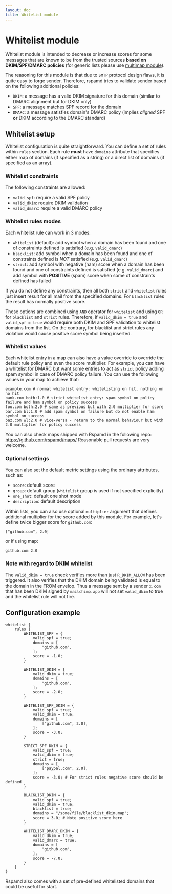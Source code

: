 ```yaml
---
layout: doc
title: Whitelist module
---
```


# Whitelist module

Whitelist module is intended to decrease or increase scores for some messages that are known to
be from the trusted sources **based on DKIM/SPF/DMARC policies** (for generic lists please use [multimap module](multimap.html)). 

The reasoning for this module is that due to `SMTP` protocol design flaws, it is quite easy to forge sender. Therefore, rspamd tries to validate sender based on the following additional policies:

- `DKIM`: a message has a valid DKIM signature for this domain (similar to DMARC alignment but for DKIM only)
- `SPF`: a message matches SPF record for the domain
- `DMARC`: a message satisfies domain's DMARC policy (implies *aligned* SPF **or** DKIM according to the DMARC standard)

## Whitelist setup

Whitelist configuration is quite straightforward. You can define a set of rules within
`rules` section. Each rule **must** have `domains` attribute that specifies either
map of domains (if specified as a string) or a direct list of domains (if specified as an array).

### Whitelist constraints

The following constraints are allowed:

- `valid_spf`: require a valid SPF policy
- `valid_dkim`: require DKIM validation
- `valid_dmarc`: require a valid DMARC policy

### Whitelist rules modes

Each whitelist rule can work in 3 modes:

- `whitelist` (default): add symbol when a domain has been found and one of constraints defined is satisfied (e.g. `valid_dmarc`)
- `blacklist`: add symbol when a domain has been found and one of constraints defined is *NOT* satisfied (e.g. `valid_dmarc`)
- `strict`: add symbol with negative (ham) score when a domain has been found and one of constraints defined is satisfied (e.g. `valid_dmarc`) and add symbol with **POSITIVE** (spam) score when some of constraints defined has failed

If you do not define any constraints, then all both `strict` and `whitelist` rules just insert result for all mail from the specified domains. For `blacklist` rules the result has normally positive score.

These options are combined using `AND` operator for `whitelist` and using `OR` for `blacklist` and `strict` rules. Therefore, if `valid_dkim = true` and
`valid_spf = true` would require both DKIM and SPF validation to whitelist domains from
the list. On the contrary, for blacklist and strict rules any violation would cause positive score symbol being inserted.

### Whitelist values

Each whitelist entry in a map can also have a value override to override the default rule policy and even the score multiplier. For example, you can have a whitelist for DMARC but want some entries to act as `strict` policy adding spam symbol in case of DMARC policy failure. You can use the following values in your map to achieve that:

```
example.com # normal whitelist entry: whitelisting on hit, nothing on no hit
bank.com both:1.0 # strict whitelist entry: spam symbol on policy failure and ham symbol on policy success
foo.com both:2.0 # same as previous but with 2.0 multiplier for score
bar.com bl:1.0 # add spam symbol on failure but do not enable ham symbol on success
baz.com wl:2.0 # vice-versa - return to the normal behaviour but with 2.0 multiplier for policy success
```

You can also check maps shipped with Rspamd in the following repo: https://github.com/rspamd/maps/
Reasonable pull requests are very welcome.

### Optional settings

You can also set the default metric settings using the ordinary attributes, such as:

- `score`: default score
- `group`: default group (`whitelist` group is used if not specified explicitly)
- `one_shot`: default one shot mode
- `description`: default description

Within lists, you can also use optional `multiplier` argument that defines additional
multiplier for the score added by this module. For example, let's define twice bigger
score for `github.com`:

    ["github.com", 2.0]

or if using map:

    github.com 2.0
    
### Note with regard to DKIM whitelist

The `valid_dkim = true` check verifies more than just `R_DKIM_ALLOW` has been triggered.  It also verifies that the DKIM domain being validated is equal to the domain in the FROM envelop.  Thus a message sent by a sender `x.com` that has been DKIM signed by `mailchimp.app` will not set `valid_dkim` to true and the whitelist rule will not fire.

## Configuration example

~~~ucl
whitelist {
    rules {
        WHITELIST_SPF = {
            valid_spf = true;
            domains = [
                "github.com",
            ];
            score = -1.0;
        }

        WHITELIST_DKIM = {
            valid_dkim = true;
            domains = [
                "github.com",
            ];
            score = -2.0;
        }

        WHITELIST_SPF_DKIM = {
            valid_spf = true;
            valid_dkim = true;
            domains = [
                ["github.com", 2.0],
            ];
            score = -3.0;
        }

        STRICT_SPF_DKIM = {
            valid_spf = true;
            valid_dkim = true;
            strict = true;
            domains = [
                ["paypal.com", 2.0],
            ];
            score = -3.0; # For strict rules negative score should be defined
        }

        BLACKLIST_DKIM = {
            valid_spf = true;
            valid_dkim = true;
            blacklist = true;
            domains = "/some/file/blacklist_dkim.map";
            score = 3.0; # Note positive score here
        }

        WHITELIST_DMARC_DKIM = {
            valid_dkim = true;
            valid_dmarc = true;
            domains = [
                "github.com",
            ];
            score = -7.0;
        }
    }
}
~~~

Rspamd also comes with a set of pre-defined whitelisted domains that could be useful for start.
